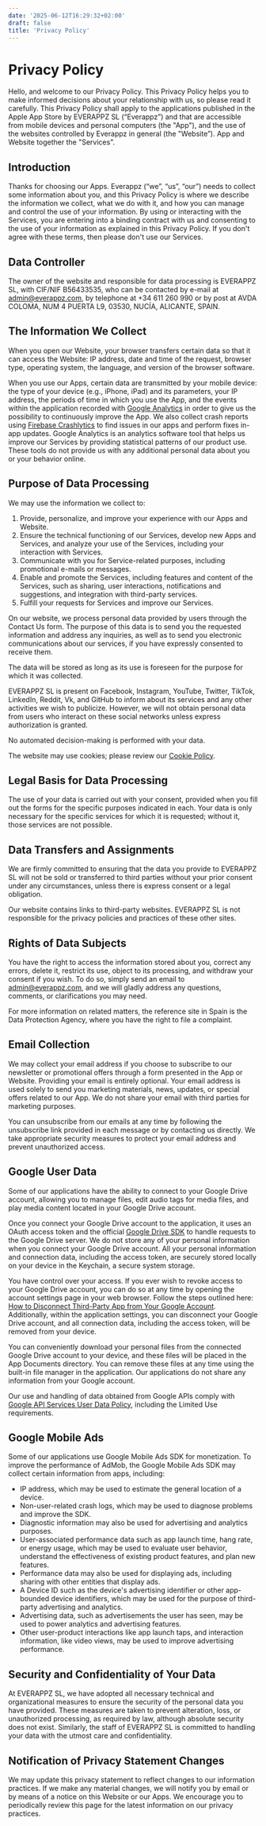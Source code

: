 ```yaml
---
date: '2025-06-12T16:29:32+02:00'
draft: false
title: 'Privacy Policy'
---
```


# Privacy Policy

Hello, and welcome to our Privacy Policy. This Privacy Policy helps you to make informed decisions about your relationship with us, so please read it carefully. This Privacy Policy shall apply to the applications published in the Apple App Store by EVERAPPZ SL (“Everappz”) and that are accessible from mobile devices and personal computers (the "App"), and the use of the websites controlled by Everappz in general (the "Website”). App and Website together the "Services".

## Introduction

Thanks for choosing our Apps. Everappz (“we”, “us”, “our”) needs to collect some information about you, and this Privacy Policy is where we describe the information we collect, what we do with it, and how you can manage and control the use of your information. By using or interacting with the Services, you are entering into a binding contract with us and consenting to the use of your information as explained in this Privacy Policy. If you don't agree with these terms, then please don't use our Services.

## Data Controller

The owner of the website and responsible for data processing is EVERAPPZ SL, with CIF/NIF B56433535, who can be contacted by e-mail at [admin@everappz.com](mailto:admin@everappz.com), by telephone at +34 611 260 990 or by post at AVDA COLOMA, NUM 4 PUERTA L9, 03530, NUCÍA, ALICANTE, SPAIN.

## The Information We Collect

When you open our Website, your browser transfers certain data so that it can access the Website: IP address, date and time of the request, browser type, operating system, the language, and version of the browser software.

When you use our Apps, certain data are transmitted by your mobile device: the type of your device (e.g., iPhone, iPad) and its parameters, your IP address, the periods of time in which you use the App, and the events within the application recorded with [Google Analytics](https://support.google.com/analytics/answer/11593727?hl=en) in order to give us the possibility to continuously improve the App. We also collect crash reports using [Firebase Crashlytics](https://firebase.google.com/docs/crashlytics) to find issues in our apps and perform fixes in-app updates. Google Analytics is an analytics software tool that helps us improve our Services by providing statistical patterns of our product use. These tools do not provide us with any additional personal data about you or your behavior online.

## Purpose of Data Processing

We may use the information we collect to:

1. Provide, personalize, and improve your experience with our Apps and Website.
2. Ensure the technical functioning of our Services, develop new Apps and Services, and analyze your use of the Services, including your interaction with Services.
3. Communicate with you for Service-related purposes, including promotional e-mails or messages.
4. Enable and promote the Services, including features and content of the Services, such as sharing, user interactions, notifications and suggestions, and integration with third-party services.
5. Fulfill your requests for Services and improve our Services.

On our website, we process personal data provided by users through the Contact Us form. The purpose of this data is to send you the requested information and address any inquiries, as well as to send you electronic communications about our services, if you have expressly consented to receive them.

The data will be stored as long as its use is foreseen for the purpose for which it was collected.

EVERAPPZ SL is present on Facebook, Instagram, YouTube, Twitter, TikTok, LinkedIn, Reddit, Vk, and GitHub to inform about its services and any other activities we wish to publicize. However, we will not obtain personal data from users who interact on these social networks unless express authorization is granted.

No automated decision-making is performed with your data.

The website may use cookies; please review our [Cookie Policy](https://www.everappz.com/cookie-policy).

## Legal Basis for Data Processing

The use of your data is carried out with your consent, provided when you fill out the forms for the specific purposes indicated in each. Your data is only necessary for the specific services for which it is requested; without it, those services are not possible.

## Data Transfers and Assignments

We are firmly committed to ensuring that the data you provide to EVERAPPZ SL will not be sold or transferred to third parties without your prior consent under any circumstances, unless there is express consent or a legal obligation.

Our website contains links to third-party websites. EVERAPPZ SL is not responsible for the privacy policies and practices of these other sites.

## Rights of Data Subjects

You have the right to access the information stored about you, correct any errors, delete it, restrict its use, object to its processing, and withdraw your consent if you wish. To do so, simply send an email to [admin@everappz.com](mailto:admin@everappz.com), and we will gladly address any questions, comments, or clarifications you may need.

For more information on related matters, the reference site in Spain is the Data Protection Agency, where you have the right to file a complaint.

## Email Collection

We may collect your email address if you choose to subscribe to our newsletter or promotional offers through a form presented in the App or Website. Providing your email is entirely optional. Your email address is used solely to send you marketing materials, news, updates, or special offers related to our App. We do not share your email with third parties for marketing purposes.

You can unsubscribe from our emails at any time by following the unsubscribe link provided in each message or by contacting us directly. We take appropriate security measures to protect your email address and prevent unauthorized access.

## Google User Data

Some of our applications have the ability to connect to your Google Drive account, allowing you to manage files, edit audio tags for media files, and play media content located in your Google Drive account.

Once you connect your Google Drive account to the application, it uses an OAuth access token and the official [Google Drive SDK](https://developers.google.com/drive/api/guides/about-sdk) to handle requests to the Google Drive server. We do not store any of your personal information when you connect your Google Drive account. All your personal information and connection data, including the access token, are securely stored locally on your device in the Keychain, a secure system storage.

You have control over your access. If you ever wish to revoke access to your Google Drive account, you can do so at any time by opening the account settings page in your web browser. Follow the steps outlined here: [How to Disconnect Third-Party App from Your Google Account](https://www.everappz.com/post/how-to-disconnect-third-party-app-from-your-google-account). Additionally, within the application settings, you can disconnect your Google Drive account, and all connection data, including the access token, will be removed from your device.

You can conveniently download your personal files from the connected Google Drive account to your device, and these files will be placed in the App Documents directory. You can remove these files at any time using the built-in file manager in the application. Our applications do not share any information from your Google account.

Our use and handling of data obtained from Google APIs comply with [Google API Services User Data Policy](https://developers.google.com/terms/api-services-user-data-policy), including the Limited Use requirements.

## Google Mobile Ads

Some of our applications use Google Mobile Ads SDK for monetization. To improve the performance of AdMob, the Google Mobile Ads SDK may collect certain information from apps, including:

- IP address, which may be used to estimate the general location of a device.
- Non-user-related crash logs, which may be used to diagnose problems and improve the SDK.
- Diagnostic information may also be used for advertising and analytics purposes.
- User-associated performance data such as app launch time, hang rate, or energy usage, which may be used to evaluate user behavior, understand the effectiveness of existing product features, and plan new features.
- Performance data may also be used for displaying ads, including sharing with other entities that display ads.
- A Device ID such as the device's advertising identifier or other app-bounded device identifiers, which may be used for the purpose of third-party advertising and analytics.
- Advertising data, such as advertisements the user has seen, may be used to power analytics and advertising features.
- Other user-product interactions like app launch taps, and interaction information, like video views, may be used to improve advertising performance.

## Security and Confidentiality of Your Data

At EVERAPPZ SL, we have adopted all necessary technical and organizational measures to ensure the security of the personal data you have provided. These measures are taken to prevent alteration, loss, or unauthorized processing, as required by law, although absolute security does not exist. Similarly, the staff of EVERAPPZ SL is committed to handling your data with the utmost care and confidentiality.

## Notification of Privacy Statement Changes

We may update this privacy statement to reflect changes to our information practices. If we make any material changes, we will notify you by email or by means of a notice on this Website or our Apps. We encourage you to periodically review this page for the latest information on our privacy practices.